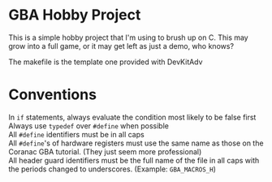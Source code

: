 # GBA Hobby Project
This is a simple hobby project that I'm using to brush up on C.
This may grow into a full game, or it may get left as just a demo, who knows?

The makefile is the template one provided with DevKitAdv

# Conventions
In `if` statements, always evaluate the condition most likely to be false first  
Always use `typedef` over `#define` when possible  
All `#define` identifiers must be in all caps  
All `#define`'s of hardware registers must use the same name as those on the Coranac GBA tutorial. (They just seem more professional)  
All header guard identifiers must be the full name of the file in all caps with the periods changed to underscores. (Example: `GBA_MACROS_H`)  
